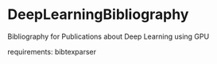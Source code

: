 DeepLearningBibliography
========================

Bibliography for Publications about Deep Learning using GPU

requirements: 
bibtexparser

